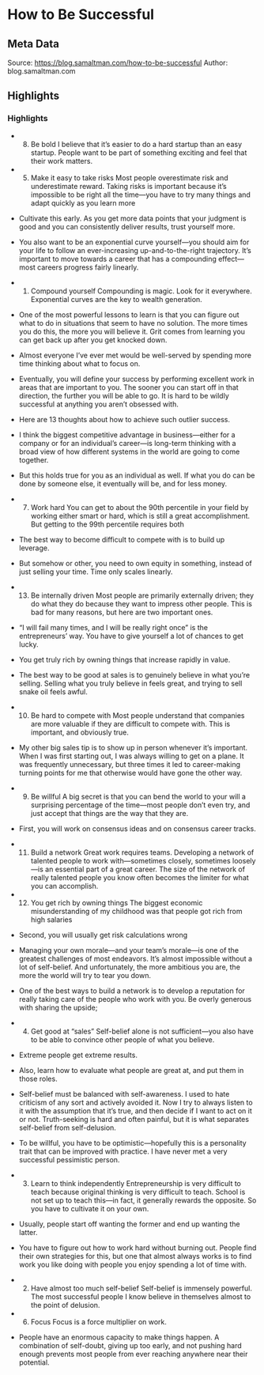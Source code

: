 # How to Be Successful

## Meta Data

Source:  https://blog.samaltman.com/how-to-be-successful 
Author: blog.samaltman.com

## Highlights

### Highlights

- 8. Be bold
  I believe that it’s easier to do a hard startup than an easy startup. People want to be part of something exciting and feel that their work matters.
- 5. Make it easy to take risks
  Most people overestimate risk and underestimate reward. Taking risks is important because it’s impossible to be right all the time—you have to try many things and adapt quickly as you learn more
- Cultivate this early. As you get more data points that your judgment is good and you can consistently deliver results, trust yourself more.
- You also want to be an exponential curve yourself—you should aim for your life to follow an ever-increasing up-and-to-the-right trajectory. It’s important to move towards a career that has a compounding effect—most careers progress fairly linearly.
- 1. Compound yourself
  Compounding is magic. Look for it everywhere. Exponential curves are the key to wealth generation.
- One of the most powerful lessons to learn is that you can figure out what to do in situations that seem to have no solution. The more times you do this, the more you will believe it. Grit comes from learning you can get back up after you get knocked down.
- Almost everyone I’ve ever met would be well-served by spending more time thinking about what to focus on. 
- Eventually, you will define your success by performing excellent work in areas that are important to you. The sooner you can start off in that direction, the further you will be able to go. It is hard to be wildly successful at anything you aren’t obsessed with.
- Here are 13 thoughts about how to achieve such outlier success.
- I think the biggest competitive advantage in business—either for a company or for an individual’s career—is long-term thinking with a broad view of how different systems in the world are going to come together. 
- But this holds true for you as an individual as well. If what you do can be done by someone else, it eventually will be, and for less money.
- 7. Work hard
  You can get to about the 90th percentile in your field by working either smart or hard, which is still a great accomplishment. But getting to the 99th percentile requires both
- The best way to become difficult to compete with is to build up leverage.
- But somehow or other, you need to own equity in something, instead of just selling your time. Time only scales linearly.
- 13. Be internally driven
  Most people are primarily externally driven; they do what they do because they want to impress other people. This is bad for many reasons, but here are two important ones.
- “I will fail many times, and I will be really right once” is the entrepreneurs’ way. You have to give yourself a lot of chances to get lucky.
- You get truly rich by owning things that increase rapidly in value.
- The best way to be good at sales is to genuinely believe in what you’re selling. Selling what you truly believe in feels great, and trying to sell snake oil feels awful.
- 10. Be hard to compete with
  Most people understand that companies are more valuable if they are difficult to compete with. This is important, and obviously true.
- My other big sales tip is to show up in person whenever it’s important. When I was first starting out, I was always willing to get on a plane. It was frequently unnecessary, but three times it led to career-making turning points for me that otherwise would have gone the other way.
- 9. Be willful
  A big secret is that you can bend the world to your will a surprising percentage of the time—most people don’t even try, and just accept that things are the way that they are.
- First, you will work on consensus ideas and on consensus career tracks.
- 11. Build a network
  Great work requires teams. Developing a network of talented people to work with—sometimes closely, sometimes loosely—is an essential part of a great career. The size of the network of really talented people you know often becomes the limiter for what you can accomplish.
  
- 12. You get rich by owning things
  The biggest economic misunderstanding of my childhood was that people got rich from high salaries
- Second, you will usually get risk calculations wrong
- Managing your own morale—and your team’s morale—is one of the greatest challenges of most endeavors. It’s almost impossible without a lot of self-belief. And unfortunately, the more ambitious you are, the more the world will try to tear you down.
- One of the best ways to build a network is to develop a reputation for really taking care of the people who work with you. Be overly generous with sharing the upside;
- 4. Get good at “sales”
  Self-belief alone is not sufficient—you also have to be able to convince other people of what you believe.
- Extreme people get extreme results.
- Also, learn how to evaluate what people are great at, and put them in those roles.
- Self-belief must be balanced with self-awareness. I used to hate criticism of any sort and actively avoided it. Now I try to always listen to it with the assumption that it’s true, and then decide if I want to act on it or not. Truth-seeking is hard and often painful, but it is what separates self-belief from self-delusion.
- To be willful, you have to be optimistic—hopefully this is a personality trait that can be improved with practice. I have never met a very successful pessimistic person.
- 3. Learn to think independently
  Entrepreneurship is very difficult to teach because original thinking is very difficult to teach. School is not set up to teach this—in fact, it generally rewards the opposite. So you have to cultivate it on your own.
- Usually, people start off wanting the former and end up wanting the latter. 
- You have to figure out how to work hard without burning out. People find their own strategies for this, but one that almost always works is to find work you like doing with people you enjoy spending a lot of time with.
- 2. Have almost too much self-belief
  Self-belief is immensely powerful. The most successful people I know believe in themselves almost to the point of delusion.
- 6. Focus
  Focus is a force multiplier on work.
- People have an enormous capacity to make things happen. A combination of self-doubt, giving up too early, and not pushing hard enough prevents most people from ever reaching anywhere near their potential.

